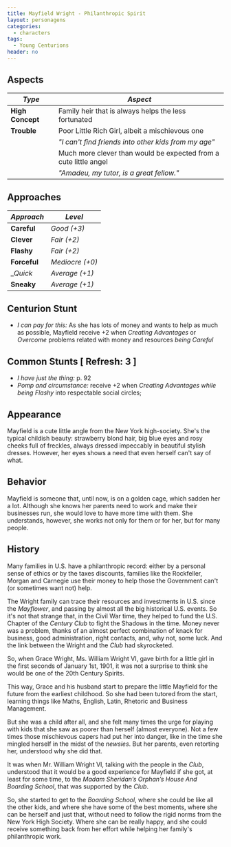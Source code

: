 ```yaml
---
title: Mayfield Wright - Philanthropic Spirit
layout: personagens
categories:
  - characters
tags:
  - Young Centurions
header: no
---
```


## Aspects

| ***Type***       | ***Aspect***                                                     |
|------------------|------------------------------------------------------------------|
| __High Concept__ | Family heir that is always helps the less fortunated             |
| __Trouble__      | Poor Little Rich Girl, albeit a mischievous one                  |
|                  | _"I can't find friends into other kids from my age"_             |
|                  | Much more clever than would be expected from a cute little angel |
|                  | _"Amadeu, my tutor, is a great fellow."_                         |

## Approaches

| ***Approach***  | ***Level***     |
|-----------------|-----------------|
| __Careful__     | _Good (+3)_      |
| __Clever__      | _Fair (+2)_ |
| __Flashy__      | _Fair (+2)_ |
| __Forceful__    | _Mediocre (+0)_ |
| __Quick_        | _Average (+1)_  |
| __Sneaky__      | _Average (+1)_  |

## Centurion Stunt

+ _I can pay for this:_ As she has lots of money and wants to help as much as possible, Mayfield receive +2 when _Creating Advantages_ or _Overcome_ problems related with money and resources _being Careful_

## Common Stunts [ Refresh: 3 ] 

+ _I have just the thing:_ p. 92
+ _Pomp and circumstance:_ receive +2 when _Creating Advantages while being Flashy_ into respectable social circles;

## Appearance

Mayfield is a cute little angle from the New York high-society. She's the typical childish beauty: strawberry blond hair, big blue eyes and rosy cheeks full of freckles, always dressed impeccably in beautiful stylish dresses. However, her eyes shows a need that even herself can't say of what.

## Behavior

Mayfield is someone that, until now, is on a golden cage, which sadden her a lot. Although she knows her parents need to work and make their businesses run, she would love to have more time with them. She understands, however, she works not only for them or for her, but for many people.

## History 

Many families in U.S. have a philanthropic record: either by a personal sense of ethics or by the taxes discounts, families like the Rockfeller, Morgan and Carnegie use their money to help those the Government can't (or sometimes want not) help.

The Wright family can trace their resources and investments in U.S. since the _Mayflower_, and passing by almost all the big historical U.S. events. So it's not that strange that, in the Civil War time, they helped to fund the U.S. Chapter of the _Century Club_ to fight the Shadows in the time. Money never was a problem, thanks of an almost perfect combination of knack for business, good administration, right contacts, and, why not, some luck. And the link between the Wright and the _Club_ had skyrocketed.

So, when Grace Wright, Ms. William Wright VI, gave birth for a little girl in the first seconds of January 1st, 1901, it was not a surprise to think she would be one of the 20th Century Spirits.

This way, Grace and his husband start to prepare the little Mayfield for the future from the earliest childhood. So she had been tutored from the start, learning things like Maths, English, Latin, Rhetoric and Business Management.

But she was a child after all, and she felt many times the urge for playing with kids that she saw as poorer than herself (almost everyone). Not a few times those mischievous capers had put her into danger, like in the time she mingled herself in the midst of the _newsies_. But her parents, even retorting her, understood why she did that.

It was when Mr. William Wright VI, talking with the people in the _Club_, understood that it would be a good experience for Mayfield if she got, at least for some time, to the _Madam Sheridan’s Orphan’s House And Boarding School_, that was supported by the _Club_.

So, she started to get to the _Boarding School_, where she could be like all the other kids, and where she have some of the best moments, where she can be herself and just that, without need to follow the rigid norms from the New York High Society. Where she can be really happy, and she could receive something back from her effort while helping her family's philanthropic work.

